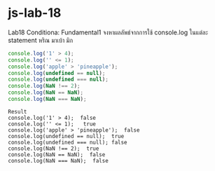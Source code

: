 # js-lab-18
Lab18 Conditiona: Fundamental1
จงหาผลลัพธ์จากการใช้ console.log ในแต่ละ statement
หริณ มาเบ้า มิก

```JavaScript
console.log('1' > 4);
console.log('' <= 1); 
console.log('apple' > 'pineapple');
console.log(undefined == null);
console.log(undefined === null);
console.log(NaN !== 2);
console.log(NaN == NaN);
console.log(NaN === NaN);
```
```Shell
Result
console.log('1' > 4);  false
console.log('' <= 1);   true
console.log('apple' > 'pineapple');  false
console.log(undefined == null);  true
console.log(undefined === null); false
console.log(NaN !== 2);  true
console.log(NaN == NaN);  false
console.log(NaN === NaN);  false
```
